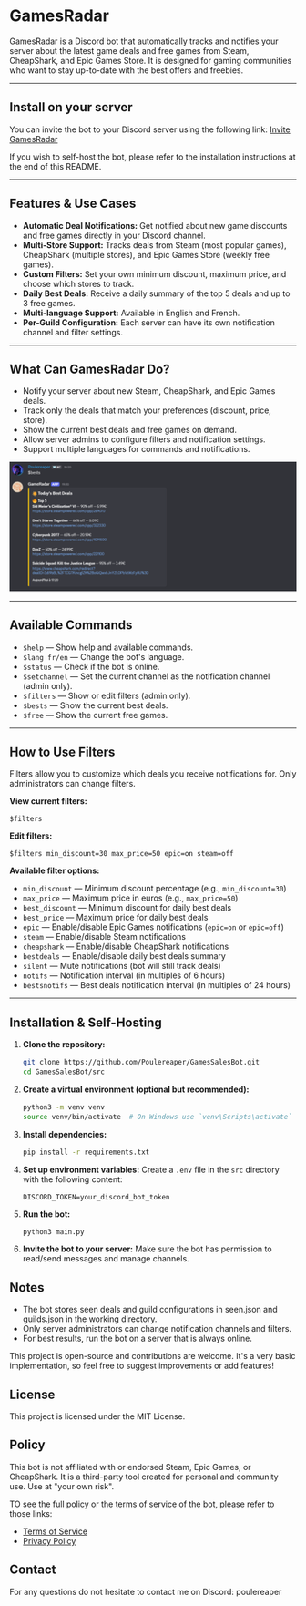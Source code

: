 # GamesRadar

GamesRadar is a Discord bot that automatically tracks and notifies your server about the latest game deals and free games from Steam, CheapShark, and Epic Games Store. It is designed for gaming communities who want to stay up-to-date with the best offers and freebies.

---

## Install on your server

You can invite the bot to your Discord server using the following link:
[Invite GamesRadar](https://discord.com/oauth2/authorize?client_id=1417207388179661051&permissions=2252177771326464&integration_type=0&scope=bot)

If you wish to self-host the bot, please refer to the installation instructions at the end of this README.

---

## Features & Use Cases

- **Automatic Deal Notifications:** Get notified about new game discounts and free games directly in your Discord channel.
- **Multi-Store Support:** Tracks deals from Steam (most popular games), CheapShark (multiple stores), and Epic Games Store (weekly free games).
- **Custom Filters:** Set your own minimum discount, maximum price, and choose which stores to track.
- **Daily Best Deals:** Receive a daily summary of the top 5 deals and up to 3 free games.
- **Multi-language Support:** Available in English and French.
- **Per-Guild Configuration:** Each server can have its own notification channel and filter settings.


---

## What Can GamesRadar Do?

- Notify your server about new Steam, CheapShark, and Epic Games deals.
- Track only the deals that match your preferences (discount, price, store).
- Show the current best deals and free games on demand.
- Allow server admins to configure filters and notification settings.
- Support multiple languages for commands and notifications.

![alt text](images/image.png)

---

## Available Commands

- `$help` — Show help and available commands.
- `$lang fr/en` — Change the bot's language.
- `$status` — Check if the bot is online.
- `$setchannel` — Set the current channel as the notification channel (admin only).
- `$filters` — Show or edit filters (admin only).
- `$bests` — Show the current best deals.
- `$free` — Show the current free games.

---

## How to Use Filters

Filters allow you to customize which deals you receive notifications for. Only administrators can change filters.

**View current filters:**
```
$filters
```

**Edit filters:**
```
$filters min_discount=30 max_price=50 epic=on steam=off
```

**Available filter options:**
- `min_discount` — Minimum discount percentage (e.g., `min_discount=30`)
- `max_price` — Maximum price in euros (e.g., `max_price=50`)
- `best_discount` — Minimum discount for daily best deals
- `best_price` — Maximum price for daily best deals
- `epic` — Enable/disable Epic Games notifications (`epic=on` or `epic=off`)
- `steam` — Enable/disable Steam notifications
- `cheapshark` — Enable/disable CheapShark notifications
- `bestdeals` — Enable/disable daily best deals summary
- `silent` — Mute notifications (bot will still track deals)
- `notifs` — Notification interval (in multiples of 6 hours)
- `bestsnotifs` — Best deals notification interval (in multiples of 24 hours)

---

## Installation & Self-Hosting

1. **Clone the repository:**
   ```sh
   git clone https://github.com/Poulereaper/GamesSalesBot.git
   cd GamesSalesBot/src
    ```
2. **Create a virtual environment (optional but recommended):**
    ```sh
    python3 -m venv venv
    source venv/bin/activate  # On Windows use `venv\Scripts\activate`
    ```

3. **Install dependencies:**
    ```sh
    pip install -r requirements.txt
    ```
4. **Set up environment variables:**
    Create a `.env` file in the `src` directory with the following content:
    ```
    DISCORD_TOKEN=your_discord_bot_token
    ```
5. **Run the bot:**
    ```sh
    python3 main.py
    ```
6. **Invite the bot to your server:**
    Make sure the bot has permission to read/send messages and manage channels.

## Notes 
- The bot stores seen deals and guild configurations in seen.json and guilds.json in the working directory.
- Only server administrators can change notification channels and filters.
- For best results, run the bot on a server that is always online.

This project is open-source and contributions are welcome. It's a very basic implementation, so feel free to suggest improvements or add features!

## License
This project is licensed under the MIT License.

## Policy 
This bot is not affiliated with or endorsed Steam, Epic Games, or CheapShark. It is a third-party tool created for personal and community use. Use at "your own risk".

TO see the full policy or the terms of service of the bot, please refer to those links:
- [Terms of Service](...)
- [Privacy Policy](...)

## Contact
For any questions do not hesitate to contact me on Discord: poulereaper

